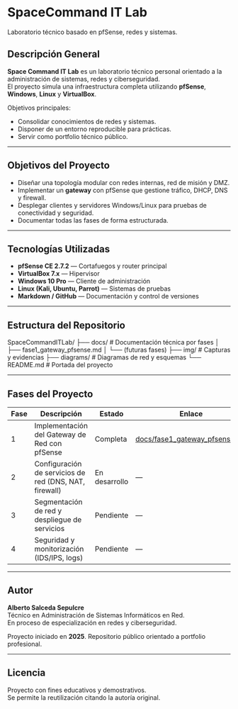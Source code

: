 # SpaceCommand IT Lab
Laboratorio técnico basado en pfSense, redes y sistemas.

## Descripción General
**Space Command IT Lab** es un laboratorio técnico personal orientado a la administración de sistemas, redes y ciberseguridad.  
El proyecto simula una infraestructura completa utilizando **pfSense**, **Windows**, **Linux** y **VirtualBox**.

Objetivos principales:
- Consolidar conocimientos de redes y sistemas.
- Disponer de un entorno reproducible para prácticas.
- Servir como portfolio técnico público.

---

## Objetivos del Proyecto
- Diseñar una topología modular con redes internas, red de misión y DMZ.
- Implementar un **gateway** con pfSense que gestione tráfico, DHCP, DNS y firewall.
- Desplegar clientes y servidores Windows/Linux para pruebas de conectividad y seguridad.
- Documentar todas las fases de forma estructurada.

---

## Tecnologías Utilizadas
- **pfSense CE 2.7.2** — Cortafuegos y router principal  
- **VirtualBox 7.x** — Hipervisor  
- **Windows 10 Pro** — Cliente de administración  
- **Linux (Kali, Ubuntu, Parrot)** — Sistemas de pruebas  
- **Markdown / GitHub** — Documentación y control de versiones

---

## Estructura del Repositorio
SpaceCommandITLab/
├── docs/ # Documentación técnica por fases
│ ├── fase1_gateway_pfsense.md
│ └── (futuras fases)
├── img/ # Capturas y evidencias
├── diagrams/ # Diagramas de red y esquemas
└── README.md # Portada del proyecto


---

## Fases del Proyecto

| Fase | Descripción | Estado | Enlace |
|---|---|---|---|
| 1 | Implementación del Gateway de Red con pfSense | Completa | [docs/fase1_gateway_pfsense.md](docs/fase1_gateway_pfsense.md) |
| 2 | Configuración de servicios de red (DNS, NAT, firewall) | En desarrollo | — |
| 3 | Segmentación de red y despliegue de servicios | Pendiente | — |
| 4 | Seguridad y monitorización (IDS/IPS, logs) | Pendiente | — |

---

## Autor
**Alberto Salceda Sepulcre**  
Técnico en Administración de Sistemas Informáticos en Red.  
En proceso de especialización en redes y ciberseguridad.

Proyecto iniciado en **2025**. Repositorio público orientado a portfolio profesional.

---

## Licencia
Proyecto con fines educativos y demostrativos.  
Se permite la reutilización citando la autoría original.

